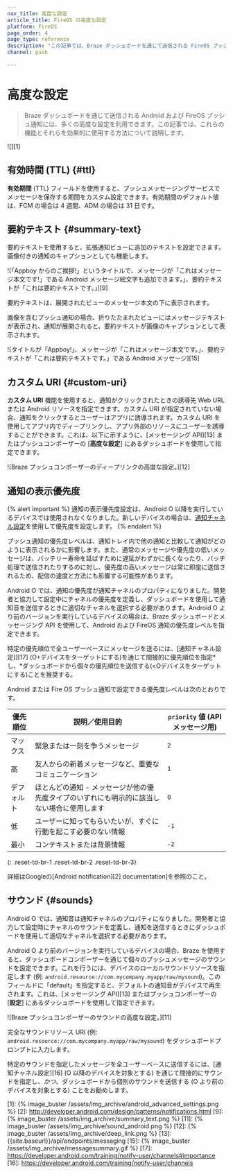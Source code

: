 ```yaml
---
nav_title: 高度な設定
article_title: FireOS の高度な設定
platform: FireOS
page_order: 4
page_type: reference
description: "この記事では、Braze ダッシュボードを通じて送信される FireOS プッシュ通知で使用できる高度な設定について説明します。"
channel: push

---
```


# 高度な設定

> Braze ダッシュボードを通じて送信される Android および FireOS プッシュ通知には、多くの高度な設定を利用できます。この記事では、これらの機能とそれらを効果的に使用する方法について説明します。

![][1]

## 有効時間 (TTL) {#ttl}

**有効期間** (TTL) フィールドを使用すると、プッシュメッセージングサービスでメッセージを保存する期間をカスタム設定できます。有効期間のデフォルト値は、FCM の場合は 4 週間、ADM の場合は 31 日です。

## 要約テキスト {#summary-text}

要約テキストを使用すると、拡張通知ビューに追加のテキストを設定できます。画像付きの通知のキャプションとしても機能します。

![「Appboy からのご挨拶!」というタイトルで、メッセージが「これはメッセージ本文です!」である Android メッセージ絵文字も追加できます。」、要約テキストが「これは要約テキストです。」][9]

要約テキストは、展開されたビューのメッセージ本文の下に表示されます。

画像を含むプッシュ通知の場合、折りたたまれたビューにはメッセージテキストが表示され、通知が展開されると、要約テキストが画像のキャプションとして表示されます。 

![タイトルが「Appboy!」、メッセージが「これはメッセージ本文です。」、要約テキストが「これは要約テキストです。」である Android メッセージ][15]

## カスタム URI {#custom-uri}

**カスタム URI** 機能を使用すると、通知がクリックされたときの誘導先 Web URL または Android リソースを指定できます。カスタム URI が指定されていない場合、通知をクリックするとユーザーはアプリに誘導されます。カスタム URI を使用してアプリ内でディープリンクし、アプリ外部のリソースにユーザーを誘導することができます。これは、以下に示すように、\[メッセージング API][13] またはプッシュコンポーザーの \[**高度な設定**] にあるダッシュボードを使用して指定できます。

![Braze プッシュコンポーザーのディープリンクの高度な設定。][12]

## 通知の表示優先度

{% alert important %}
通知の表示優先度設定は、Android O 以降を実行しているデバイスでは使用されなくなりました。新しいデバイスの場合は、[通知チャネル設定](https://developer.android.com/training/notify-user/channels#importance)を使用して優先度を設定します。
{% endalert %}

プッシュ通知の優先度レベルは、通知トレイ内で他の通知と比較して通知がどのように表示されるかに影響します。また、通常のメッセージや優先度の低いメッセージは、バッテリー寿命を延ばすために遅延がわずかに長くなったり、バッチ処理で送信されたりするのに対し、優先度の高いメッセージは常に即座に送信されるため、配信の速度と方法にも影響する可能性があります。

Android O では、通知の優先度が通知チャネルのプロパティになりました。開発者と協力して設定中にチャネルの優先度を定義し、ダッシュボードを使用して通知音を送信するときに適切なチャネルを選択する必要があります。Android O より前のバージョンを実行しているデバイスの場合は、Braze ダッシュボードとメッセージング API を使用して、Android および FireOS 通知の優先度レベルを指定できます。 

特定の優先順位で全ユーザーベースにメッセージを送るには、\[通知チャネル設定]][17] (O+デバイスをターゲットにする)を通じて間接的に優先順位を指定*し、*ダッシュボードから個々の優先順位を送信する(<Oデバイスをターゲットにする)ことを推奨する。

Android または Fire OS プッシュ通知で設定できる優先度レベルは次のとおりです。

| 優先順位 | 説明／使用目的 | `priority` 値 (API メッセージ用) |
|----------|--------------------------|-------------------------------------|
| マックス      | 緊急または一刻を争うメッセージ | `2` |
| 高     | 友人からの新着メッセージなど、重要なコミュニケーション | `1` |
| デフォルト  | ほとんどの通知 - メッセージが他の優先度タイプのいずれにも明示的に該当しない場合に使用します  | `0` |
| 低      | ユーザーに知ってもらいたいが、すぐに行動を起こす必要のない情報 | `-1` |
| 最小      | コンテキストまたは背景情報 | `-2` |
{: .reset-td-br-1 .reset-td-br-2 .reset-td-br-3}

詳細はGoogleの\[Android notification][2] documentation]を参照のこと。

## サウンド {#sounds}

Android O では、通知音は通知チャネルのプロパティになりました。開発者と協力して設定時にチャネルのサウンドを定義し、通知を送信するときにダッシュボードを使用して適切なチャネルを選択する必要があります。

Android O より前のバージョンを実行しているデバイスの場合、Braze を使用すると、ダッシュボードコンポーザーを通じて個々のプッシュメッセージのサウンドを設定できます。これを行うには、デバイスのローカルサウンドリソースを指定します (例: `android.resource://com.mycompany.myapp/raw/mysound`)。このフィールドに「default」を指定すると、デフォルトの通知音がデバイスで再生されます。これは、\[メッセージング API][13] またはプッシュコンポーザーの \[**設定**] にあるダッシュボードを使用して指定できます。

![Braze プッシュコンポーザーのサウンドの高度な設定。][11]

完全なサウンドリソース URI (例: `android.resource://com.mycompany.myapp/raw/mysound`) をダッシュ​​ボードプロンプトに入力します。

特定のサウンドを指定したメッセージを全ユーザーベースに送信するには、\[通知チャネル設定][16] (O 以降のデバイスを対象とする) を通じて間接的にサウンドを指定し、*かつ*、ダッシュボードから個別のサウンドを送信する (O より前のデバイスを対象とする) ことをお勧めします。

[1]: {% image_buster /assets/img_archive/android_advanced_settings.png %}
[2]: http://developer.android.com/design/patterns/notifications.html
[9]: {% image_buster /assets/img_archive/summary_text.png %}
[11]: {% image_buster /assets/img_archive/sound_android.png %}
[12]: {% image_buster /assets/img_archive/deep_link.png %}
[13]: {{site.baseurl}}/api/endpoints/messaging
[15]: {% image_buster /assets/img_archive/messagesummary.gif %}
[17]: https://developer.android.com/training/notify-user/channels#importance
[16]: https://developer.android.com/training/notify-user/channels

